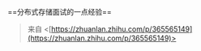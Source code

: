 ==分布式存储面试的一点经验==
 > 来自 <[https://zhuanlan.zhihu.com/p/365565149](https://zhuanlan.zhihu.com/p/365565149)>